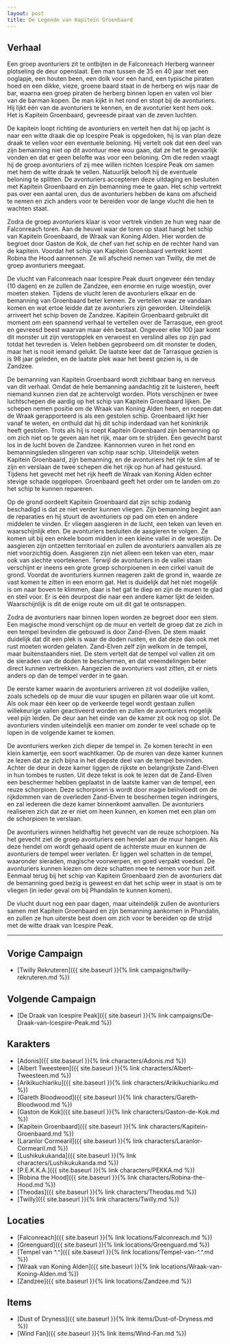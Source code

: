```yaml
---
layout: post
title: De Legende van Kapitein Groenbaard
---
```


## Verhaal
Een groep avonturiers zit te ontbijten in de Falconreach Herberg wanneer plotseling de deur openslaat. Een man tussen de 35 en 40 jaar met een ooglapje, een houten been, een dolk voor een hand, een typische piraten hoed en een dikke, vieze, groene baard staat in de herberg en wijs naar de bar, waarna een groep piraten de herberg binnen lopen en vaten vol bier van de barman kopen. De man kijkt in het rond en stopt bij de avonturiers. Hij lijkt één van de avonturiers te kennen, en de avonturier kent hem ook. Het is Kapitein Groenbaard, gevreesde piraat van de zeven luchten.

De kapitein loopt richting de avonturiers en vertelt hen dat hij op jacht is naar een witte draak die op Icespire Peak is opgedoken, hij is van plan deze draak te vellen voor een eventuele beloning. Hij vertelt ook dat een deel van zijn bemanning niet op dit avontuur mee wou gaan, dat ze het te gevaarlijk vonden en dat er geen belofte was voor een beloning. Om die reden vraagt hij de groep avonturiers of zij mee willen richten Icespire Peak om samen met hem de witte draak te vellen. Natuurlijk belooft hij de eventuele beloning te splitten. De avonturiers accepteren deze uitdaging en besluiten met Kapitein Groenbaard en zijn bemanning mee te gaan. Het schip vertrekt pas over een aantal uren, dus de avonturiers hebben de kans om afscheid te nemen en zich anders voor te bereiden voor de lange vlucht die hen te wachten staat.

Zodra de groep avonturiers klaar is voor vertrek vinden ze hun weg naar de Falconreach toren. Aan de heuvel waar de toren op staat hangt het schip van Kapitein Groenbaard, de Wraak van Koning Alden. Hier worden de begroet door Gaston de Kok, de chef van het schip en de rechter hand van de kapitein. Voordat het schip van Kapitein Groenbaard vertrekt komt Robina the Hood aanrennen. Ze wil afscheid nemen van Twilly, die met de groep avonturiers meegaat.

De vlucht van Falconreach naar Icespire Peak duurt ongeveer één tenday (10 dagen) en ze zullen de Zandzee, een enorme en ruige woestijn, over moeten steken. Tijdens de vlucht leren de avonturiers elkaar en de bemanning van Groenbaard beter kennen. Ze vertellen waar ze vandaan komen en wat ertoe leidde dat ze avonturiers zijn geworden. Uiteindelijk arriveert het schip boven de Zandzee. Kapitein Groenbaard gebruikt dit moment om een spannend verhaal te vertellen over de Tarrasque, een groot en gevreesd beest waarvan maar één bestaat. Ongeveer elke 100 jaar komt dit monster uit zijn verstopplek en verwoest en verslind alles op zijn pad totdat het tevreden is. Velen hebben geprobeerd om dit monster te doden, maar het is nooit iemand gelukt. De laatste keer dat de Tarrasque gezien is is 98 jaar geleden, en de laatste plek waar het beest gezien is, is de Zandzee.

De bemanning van Kapitein Groenbaard wordt zichtbaar bang en nerveus van dit verhaal. Omdat de hele bemanning aandachtig zit te luisteren, heeft niemand kunnen zien dat ze achtervolgt worden. Plots verschijnen er twee luchtschepen die aardig op het schip van Kapitein Groenbaard lijken. De schepen nemen positie om de Wraak van Koning Alden heen, en roepen dat de Wraak gerapporteerd is als een gestolen schip. Groenbaard lijkt hier vanaf te weten, en onthuld dat hij dit schip inderdaad van het koninkrijk heeft gestolen. Trots als hij is roept Kapitein Groenbaard zijn bemanning op om zich niet op te geven aan het rijk, maar om te strijden. Een gevecht barst los in de lucht boven de Zandzee. Kannonnen vuren in het rond en bemanningsleden slingeren van schip naar schip. Uiteindelijk weten Kapitein Groenbaard, zijn bemanning, en de avonturiers het rijk te slim af te zijn en verslaan de twee schepen die het rijk op hun af had gestuurd. Tijdens het gevecht met het rijk heeft de Wraak van Koning Alden echter stevige schade opgelopen. Groenbaard geeft het order om te landen om zo het schip te kunnen repareren.

Op de grond oordeelt Kapitein Groenbaard dat zijn schip zodanig beschadigd is dat ze niet verder kunnen vliegen. Zijn bemanning begint aan de reparaties en hij stuurt de avonturiers op pad om eten en andere middelen te vinden. Er vliegen aasgieren in de lucht, een teken van leven en waarschijnlijk eten. De avonturiers besluiten de aasgieren te volgen. Ze komen uit bij een enkele boom midden in een kleine vallei in de woestijn. De aasgieren zijn ontzetten territoriaal en zullen de avonturiers aanvallen als ze niet voorzichtig doen. Aasgieren zijn niet alleen een teken van eten, maar ook van slechte voortekenen. Terwijl de avonturiers in de vallei staan verschijnt er ineens een grote groep schorpioenen in een cirkel vanuit de grond. Voordat de avonturiers kunnen reageren zakt de grond in, waarde ze vast komen te zitten in een enorm gat. Het is duidelijk dat het niet mogelijk is om naar boven te klimmen, daar is het gat te diep en zijn de muren te glad en steil voor. Er is één deurpost die naar een andere kamer lijkt de leiden. Waarschijnlijk is dit de enige route om uit dit gat te ontsnappen.

Zodra de avonturiers naar binnen lopen worden ze begroet door een stem. Een magische mond verschijnt op de muur en vertelt de groep dat ze zich in een tempel bevinden die gebouwd is door Zand-Elven. De stem maakt duidelijk dat dit een plek is waar de doden rusten, en dat deze dan ook met rust moeten worden gelaten. Zand-Elven zelf zijn welkom in de tempel, maar buitenstaanders niet. De stem vertelt dat de tempel vol vallen zit om de sieraden van de doden te beschermen, en dat vreemdelingen beter direct kunnen vertrekken. Aangezien de avonturiers vast zitten, zit er niets anders op dan de tempel verder in te gaan.

De eerste kamer waarin de avonturiers arriveren zit vol dodelijke vallen, zoals schedels op de muur die vuur spugen en pillaren waar olie uit komt. Als ook maar één keer op de verkeerde tegel wordt gestaan zullen willekeurige vallen geactiveerd worden en zullen de avonturiers mogelijk veel pijn leiden. De deur aan het einde van de kamer zit ook nog op slot. De avonturiers vinden uiteindelijk een manier om zonder te veel schade op te lopen in de volgende kamer te komen.

De avonturiers werken zich dieper de tempel in. Ze komen terecht in een klein kamertje, een soort wachtkamer. Op de muren van deze kamer kunnen ze lezen dat ze zich bijna in het diepste deel van de tempel bevinden. Achter de deur in deze kamer liggen de rijkste en belangrijkste Zand-Elven in hun tombes te rusten. Uit deze tekst is ook te lezen dat de Zand-Elven een beschermer hebben geplaatst in de laatste kamer van de tempel, een reuze schorpioen. Deze schorpioen is wordt door magie beïnvloedt om de rijkdommen van de overleden Zand-Elven te beschermen tegen indringers, en zal iedereen die deze kamer binnenkomt aanvallen. De avonturiers realiseren zich dat ze er niet om heen kunnen, en komen met een plan om de schorpioen te verslaan.

De avonturiers winnen heldhaftig het gevecht van de reuze schorpioen. Na het gevecht ziet de groep avonturiers een hendel aan de muur hangen. Als deze hendel om wordt gehaald opent de achterste muur en kunnen de avonturiers de tempel weer verlaten. Er liggen wel schatten in de tempel, waaronder sieraden, magische voorwerpen, en goed verpakt voedsel. De avonturiers kunnen kiezen om deze schatten mee te nemen voor hun zelf. Eenmaal terug bij het schip van Kapitein Groenbaard zien de avonturiers dat de bemanning goed bezig is geweest en dat het schip weer in staat is om te vliegen (in ieder geval om bij Phandalin te kunnen komen).

De vlucht duurt nog een paar dagen, maar uiteindelijk zullen de avonturiers samen met Kapitein Groenbaard en zijn bemanning aankomen in Phandalin, en zullen ze hun uiterste best doen om zich voor te bereiden op de strijd met de witte draak van Icespire Peak.

---

## Vorige Campaign
* [Twilly Rekruteren]({{ site.baseurl }}{% link campaigns/twilly-rekruteren.md %})

## Volgende Campaign
* [De Draak van Icespire Peak]({{ site.baseurl }}{% link campaigns/De-Draak-van-Icespire-Peak.md %})

## Karakters
* [Adonis]({{ site.baseurl }}{% link characters/Adonis.md %})
* [Albert Tweesteen]({{ site.baseurl }}{% link characters/Albert-Tweesteen.md %})
* [Arikikuchiariku]({{ site.baseurl }}{% link characters/Arikikuchiariku.md %})
* [Gareth Bloodwood]({{ site.baseurl }}{% link characters/Gareth-Bloodwood.md %})
* [Gaston de Kok]({{ site.baseurl }}{% link characters/Gaston-de-Kok.md %})
* [Kapitein Groenbaard]({{ site.baseurl }}{% link characters/Kapitein-Groenbaard.md %})
* [Laranlor Cormearil]({{ site.baseurl }}{% link characters/Laranlor-Cormearil.md %})
* [Lushikukukanda]({{ site.baseurl }}{% link characters/Lushikukukanda.md %})
* [P.E.K.K.A.]({{ site.baseurl }}{% link characters/PEKKA.md %})
* [Robina the Hood]({{ site.baseurl }}{% link characters/Robina-the-Hood.md %})
* [Theodas]({{ site.baseurl }}{% link characters/Theodas.md %})
* [Twilly]({{ site.baseurl }}{% link characters/Twilly.md %})

## Locaties
* [Falconreach]({{ site.baseurl }}{% link locations/Falconreach.md %})
* [Greenguard]({{ site.baseurl }}{% link locations/Greenguard.md %})
* [Tempel van ^.^]({{ site.baseurl }}{% link locations/Tempel-van-^.^.md %})
* [Wraak van Koning Alden]({{ site.baseurl }}{% link locations/Wraak-van-Koning-Alden.md %})
* [Zandzee]({{ site.baseurl }}{% link locations/Zandzee.md %})

## Items
* [Dust of Dryness]({{ site.baseurl }}{% link items/Dust-of-Dryness.md %})
* [Wind Fan]({{ site.baseurl }}{% link items/Wind-Fan.md %})